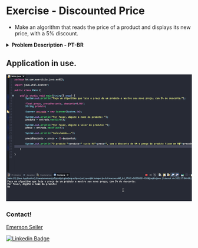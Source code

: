 # Exercise - Discounted Price
- Make an algorithm that reads the price of a product and displays its new price, with a 5% discount.

<details >
  <summary><b>Problem Description - PT-BR</b></summary>

- Faça um algoritmo que leia o preço de um produto e mostre seu novo preço, com 5% de desconto.

</details>

## Application in use.

![Gif Exercicio](./img/exercicio.gif)

### Contact!

[Emerson Seiler](https://www.linkedin.com/in/seileremerson/)

[![Linkedin Badge](https://img.shields.io/badge/-seileremerson-blue?style=flat-square&logo=Linkedin&logoColor=white&link=https://www.linkedin.com/in/diogoalvesti/)](https://www.linkedin.com/in/seileremerson/)